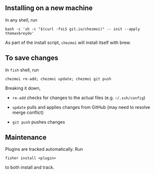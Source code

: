 ## Installing on a new machine

In any shell, run

```fish
bash -c 'sh -c "$(curl -fsLS git.io/chezmoi)" -- init --apply thomasbreydo'
```

As part of the install script, `chezmoi` will install itself with brew.

## To save changes

In `fish` shell, run

```fish
chezmoi re-add; chezmoi update; chezmoi git push
```

Breaking it down,

- `re-add` checks for changes to the actual files (e.g. `~/.ssh/config`)

- `update` pulls and applies changes from GitHub (may need to resolve merge conflict)

- `git push` pushes changes

## Maintenance

Plugins are tracked automatically. Run

```
fisher install <plugin>
```

to both install and track.
